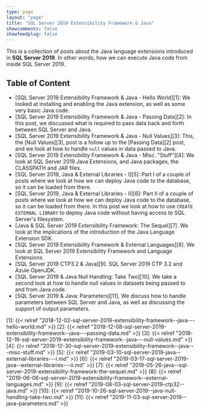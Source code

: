 ```yaml
---
type: page
layout: "page"
title: "SQL Server 2019 Extensibility Framework & Java"
showcomments: false
showfeedplug: false
---
```


This is a collection of posts about the Java language extensions introduced in **SQL Server 2019**. In other words, how we can execute Java code from inside SQL Server 2019.

## Table of Content

* [SQL Server 2019 Extensibility Framework & Java - Hello World][1]: We looked at installing and enabling the Java extension, as well as some very basic Java code.
* [SQL Server 2019 Extensibility Framework & Java - Passing Data][2]: In this post, we discussed what is required to pass data back and forth between SQL Server and Java.
* [SQL Server 2019 Extensibility Framework & Java - Null Values][3]: This, the [Null Values][3], post is a follow up to the [Passing Data][2] post, and we look at how to handle `null` values in data passed to Java.
* [SQL Server 2019 Extensibility Framework & Java - Misc. "Stuff"][4]: We look at SQL Server 2019 Java Extensions, and Java packages, the CLASSPATH and JAR files.
* [SQL Server 2019, Java & External Libraries - I][5]: Part I of a couple of posts where we look at how we can deploy Java code to the database, so it can be loaded from there.
* [SQL Server 2019, Java & External Libraries - II][6]: Part II of a couple of posts where we look at how we can deploy Java code to the database, so it can be loaded from there. In this post we look at how to use `CREATE EXTERNAL LIBRARY` to deploy Java code without having access to SQL Server's filesystem.
* [Java & SQL Server 2019 Extensibility Framework: The Sequel][7]. We look at the implications of the introduction of the Java Language Extension SDK.
* [SQL Server 2019 Extensibility Framework & External Languages][8]. We look at SQL Server 2019 Extensibility Framework and Language Extensions.
* [SQL Server 2019 CTP3.2 & Java][9]. SQL Server 2019 CTP 3.2 and Azule OpenJDK.
* [SQL Server 2019 & Java Null Handling: Take Two][10]. We take a second look at how to handle null values in datasets being passed to and from Java code.
* [SQL Server 2019 & Java: Parameters][11]. We discuss how to handle parameters between SQL Server and Java, as well as discussing the support of output parameters.




[1]: {{< relref "2018-12-02-sql-server-2019-extensibility-framework--java---hello-world.md" >}}
[2]: {{< relref "2018-12-08-sql-server-2019-extensibility-framework--java---passing-data.md" >}}
[3]: {{< relref "2018-12-19-sql-server-2019-extensibility-framework--java---null-values.md" >}}
[4]: {{< relref "2018-12-30-sql-server-2019-extensibility-framework--java---misc-stuff.md" >}}
[5]: {{< relref "2019-03-10-sql-server-2019-java--external-libraries---i.md" >}}
[6]: {{< relref "2019-03-17-sql-server-2019-java--external-libraries---ii.md" >}}
[7]: {{< relref "2019-05-26-java--sql-server-2019-extensibility-framework-the-sequel.md" >}}
[8]: {{< relref "2019-06-06-sql-server-2019-extensibility-framework--external-languages.md" >}}
[9]: {{< relref "2019-08-03-sql-server-2019-ctp32--java.md" >}}
[10]: {{< relref "2019-10-26-sql-server-2019--java-null-handling-take-two.md" >}}
[11]: {{< relref "2019-11-03-sql-server-2019--java-parameters.md" >}}


